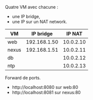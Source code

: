 
Quatre VM avec chacune :
+ une IP bridge,
+ une IP sur un NAT network.

| VM | IP bridge | IP NAT |
|-|-|-|
| web | 192.168.1.50 | 10.0.2.10 |
| nexus | 192.168.1.51 | 10.0.2.11 |
| db | | 10.0.2.12 |
| ntp | | 10.0.2.13 |

Forward de ports.
+ http://localhost:8080 sur web:80
+ http://localhost:8081 sur nexus:80
